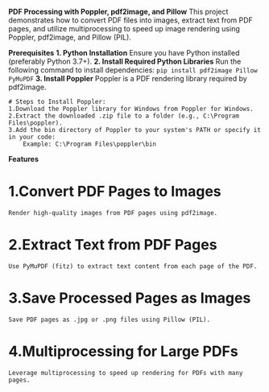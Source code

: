 **PDF Processing with Poppler, pdf2image, and Pillow**
This project demonstrates how to convert PDF files into images, extract text from PDF pages, and utilize multiprocessing to speed up image rendering using Poppler, pdf2image, and Pillow (PIL).

**Prerequisites**
**1. Python Installation**
    Ensure you have Python installed (preferably Python 3.7+).
**2. Install Required Python Libraries**
    Run the following command to install dependencies:
        `pip install pdf2image Pillow PyMuPDF`
**3. Install Poppler**
    Poppler is a PDF rendering library required by pdf2image.

    # Steps to Install Poppler:
    1.Download the Poppler library for Windows from Poppler for Windows.
    2.Extract the downloaded .zip file to a folder (e.g., C:\Program Files\poppler).
    3.Add the bin directory of Poppler to your system's PATH or specify it in your code:
        Example: C:\Program Files\poppler\bin

**Features**
# 1.Convert PDF Pages to Images
    Render high-quality images from PDF pages using pdf2image.
# 2.Extract Text from PDF Pages
    Use PyMuPDF (fitz) to extract text content from each page of the PDF.
# 3.Save Processed Pages as Images
    Save PDF pages as .jpg or .png files using Pillow (PIL).
# 4.Multiprocessing for Large PDFs
    Leverage multiprocessing to speed up rendering for PDFs with many pages.
